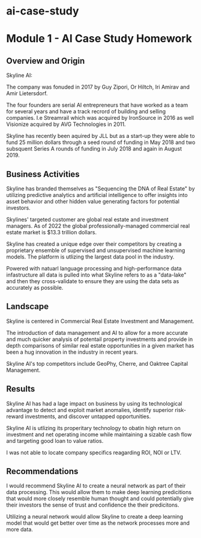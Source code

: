 # ai-case-study

# Module 1 - AI Case Study Homework

## Overview and Origin

Skyline AI:

The company was fonuded in 2017 by Guy Zipori, Or Hiltch, Iri Amirav and Amir Lietersdorf.

The four founders are serial AI entrepreneurs that have worked as a team for several years and have a track recrord of building and selling companies. I.e Streamrail which was acquired by IronSource in 2016 as well Visionize acquired by AVG Technologies in 2011. 

Skyline has recently been aquired by JLL but as a start-up they were able to fund 25 million dollars through a seed round of funding in May 2018 and two subsquent Series A rounds of funding in July 2018 and again in August 2019. 

## Business Activities

Skyline has branded themselves as "Sequencing the DNA of Real Estate" by utilizing predictive analytics and artificial intelligence to offer insights into asset behavior and other hidden value generating factors for potential investors. 

Skylines' targeted customer are global real estate and investment managers. As of 2022 the global professionally-managed commercial real estate market is $13.3 trillion dollars. 

Skyline has created a unique edge over their competitors by creating a proprietary ensemble of supervised and unsupervised machine learning models. The platform is utlizing the largest data pool in the industry.

Powered with natuarl language processing and high-performance data infastructure all data is pulled into what Skyline refers to as a "data-lake" and then they cross-validate to ensure they are using the data sets as accurately as possible. 

## Landscape

Skyline is centered in Commercial Real Estate Investment and Management. 

The introduction of data management and AI to allow for a more accurate and much quicker analysis of potentail property investments and provide in depth comparisons of similar real estate opportunities in a given market has been a hug innovation in the industry in recent years. 

Skyline AI's top competitors include GeoPhy, Cherre, and Oaktree Capital Management.

## Results

Skyline AI has had a lage impact on business by using its technological advantage to detect and exploit market anomalies, identify superior risk-reward investments, and discover untapped opportunities. 

Skyline AI is utlizing its properitary technology to obatin high return on investment and net operating income while maintaining a sizable cash flow and targeting good loan to value ratios. 

I was not able to locate company specifics reagarding ROI, NOI or LTV. 

## Recommendations

I would recommend Skyline AI to create a neural network as part of their data processing. This would allow them to make deep learning predicitions that would more closely resemble human thought and could potentially give their investors the sense of trust and confidence the their predicitons. 

Utilizing a neural network would allow Skyline to create a deep learning model that would get better over time as the network processes more and more data. 
